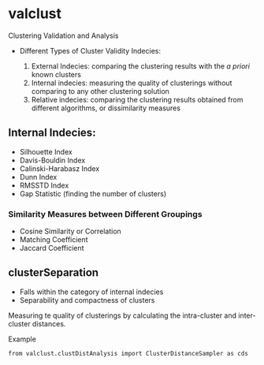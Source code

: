 valclust
========

Clustering Validation and Analysis


  * Different Types of Cluster Validity Indecies:

    1. External Indecies: comparing the clustering results with the *a priori* known clusters
    2. Internal indecies: measuring the quality of clusterings without comparing to any other clustering solution
    3. Relative indecies: comparing the clustering results obtained from different algorithms, or dissimilarity measures 


## Internal Indecies:

  * Silhouette Index
  * Davis-Bouldin Index
  * Calinski-Harabasz Index
  * Dunn Index
  * RMSSTD Index
  * Gap Statistic (finding the number of clusters)


### Similarity Measures between Different Groupings

  * Cosine Similarity or Correlation 
  * Matching Coefficient
  * Jaccard Coefficient
  

## clusterSeparation

  * Falls within the category of internal indecies
  * Separability and compactness of clusters

Measuring te quality of clusterings by calculating the intra-cluster and inter-cluster distances.



   Example

```
from valclust.clustDistAnalysis import ClusterDistanceSampler as cds

```
